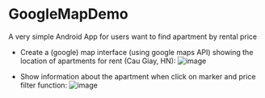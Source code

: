 # GoogleMapDemo
A very simple Android App for users want to find apartment by rental price

+ Create a (google) map interface (using google maps API) showing the location of apartments for rent (Cau Giay, HN):
![image](https://user-images.githubusercontent.com/71089317/92791066-8baad100-f3d6-11ea-855c-4d3c2cdd623a.png)

+ Show information about the apartment when click on marker and price filter function:
![image](https://user-images.githubusercontent.com/71089317/92792174-8306ca80-f3d7-11ea-9e85-f0964c77ce17.png)

